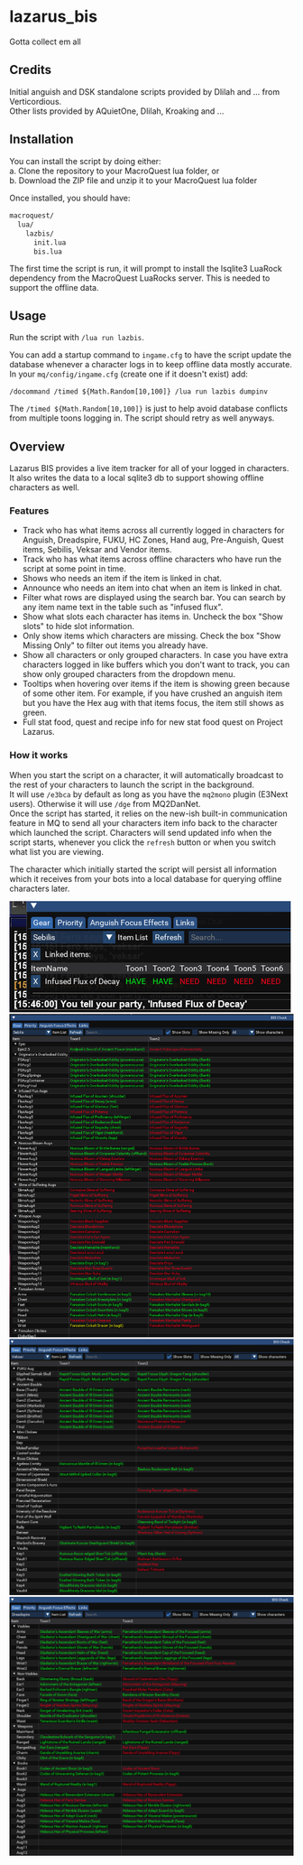 # lazarus_bis
Gotta collect em all

## Credits
Initial anguish and DSK standalone scripts provided by Dlilah and ... from Verticordious.  
Other lists provided by AQuietOne, Dlilah, Kroaking and ...  

## Installation

You can install the script by doing either:  
a. Clone the repository to your MacroQuest lua folder, or  
b. Download the ZIP file and unzip it to your MacroQuest lua folder  

Once installed, you should have:  
```
macroquest/
  lua/
    lazbis/
      init.lua
      bis.lua
```

The first time the script is run, it will prompt to install the lsqlite3 LuaRock dependency from the MacroQuest LuaRocks server. This is needed to support the offline data.  

## Usage

Run the script with `/lua run lazbis`.  

You can add a startup command to `ingame.cfg` to have the script update the database whenever a character logs in to keep offline data mostly accurate.  
In your `mq/config/ingame.cfg` (create one if it doesn't exist) add:  
```
/docommand /timed ${Math.Random[10,100]} /lua run lazbis dumpinv
```
The `/timed ${Math.Random[10,100]}` is just to help avoid database conflicts from multiple toons logging in. The script should retry as well anyways.  

## Overview
Lazarus BIS provides a live item tracker for all of your logged in characters.  
It also writes the data to a local sqlite3 db to support showing offline characters as well.  

### Features

- Track who has what items across all currently logged in characters for Anguish, Dreadspire, FUKU, HC Zones, Hand aug, Pre-Anguish, Quest items, Sebilis, Veksar and Vendor items.  
- Track who has what items across offline characters who have run the script at some point in time.  
- Shows who needs an item if the item is linked in chat.  
- Announce who needs an item into chat when an item is linked in chat.  
- Filter what rows are displayed using the search bar. You can search by any item name text in the table such as "infused flux".  
- Show what slots each character has items in. Uncheck the box "Show slots" to hide slot information.  
- Only show items which characters are missing. Check the box "Show Missing Only" to filter out items you already have.  
- Show all characters or only grouped characters. In case you have extra characters logged in like buffers which you don't want to track, you can show only grouped characters from the dropdown menu.  
- Tooltips when hovering over items if the item is showing green because of some other item. For example, if you have crushed an anguish item but you have the Hex aug with that items focus, the item still shows as green.  
- Full stat food, quest and recipe info for new stat food quest on Project Lazarus.  

### How it works

When you start the script on a character, it will automatically broadcast to the rest of your characters to launch the script in the background.  
It will use `/e3bca` by default as long as you have the `mq2mono` plugin (E3Next users). Otherwise it will use `/dge` from MQ2DanNet.  
Once the script has started, it relies on the new-ish built-in communication feature in MQ to send all your characters item info back to the character which launched the script.
Characters will send updated info when the script starts, whenever you click the `refresh` button or when you switch what list you are viewing.

The character which initially started the script will persist all information which it receives from your bots into a local database for querying offline characters later.  

![](./images/need.png)  
![](./images/sebilis.png)  
![](./images/veksar.png)  
![](./images/dsk.png)  
